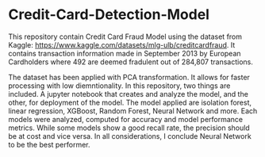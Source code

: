 # Credit-Card-Detection-Model
This repository contain Credit Card Fraud Model using the dataset from Kaggle: https://www.kaggle.com/datasets/mlg-ulb/creditcardfraud. It contains transaction information made in September 2013 by European Cardholders where 492 are deemed fradulent out of 284,807 transactions. 

The dataset has been applied with PCA transformation. It allows for faster processing with low diemntionality. In this repository, two things are included. A jupyter notebook that creates and analyze the model, and the other, for deployment of the model. The model applied are isolation forest, linear regression, XGBoost, Random Forest, Neural Network and more. Each models were analyzed, computed for accuracy and model performance metrics. While some models show a good recall rate, the precision should be at cost and vice versa. In all considerations, I conclude Neural Network to be the best performer. 
